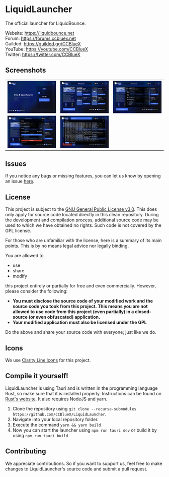 # LiquidLauncher
The official launcher for LiquidBounce.

Website: https://liquidbounce.net \
Forum: https://forums.ccbluex.net \
Guilded: https://guilded.gg/CCBlueX \
YouTube: https://youtube.com/CCBlueX \
Twitter: https://twitter.com/CCBlueX

## Screenshots
<table>
    <tr>
        <td>
            <img src="gh_assets/screenshot-1.png">
        </td>
        <td>
            <img src="gh_assets/screenshot-2.png">
        </td>
        <td>
            <img src="gh_assets/screenshot-3.png">
        </td>
    </tr>
    <tr>
        <td>
            <img src="gh_assets/screenshot-4.png">
        </td>
        <td>
            <img src="gh_assets/screenshot-5.png">
        </td>
    </tr>
</table>

## Issues
If you notice any bugs or missing features, you can let us know by opening an issue [here](https://github.com/CCBlueX/LiquidLauncher/issues).

## License
This project is subject to the [GNU General Public License v3.0](LICENSE). This does only apply for source code located directly in this clean repository. During the development and compilation process, additional source code may be used to which we have obtained no rights. Such code is not covered by the GPL license.

For those who are unfamiliar with the license, here is a summary of its main points. This is by no means legal advice nor legally binding.

You are allowed to
- use
- share
- modify

this project entirely or partially for free and even commercially. However, please consider the following:

- **You must disclose the source code of your modified work and the source code you took from this project. This means you are not allowed to use code from this project (even partially) in a closed-source (or even obfuscated) application.**
- **Your modified application must also be licensed under the GPL** 

Do the above and share your source code with everyone; just like we do.

## Icons
We use [Clarity Line Icons](https://www.svgrepo.com/collection/clarity-line-icons/) for this project.

## Compile it yourself!
LiquidLauncher is using Tauri and is written in the programming language Rust, so make sure that it is installed properly. Instructions can be found on [Rust's website](https://www.rust-lang.org/learn/get-started). It also requires NodeJS and yarn.
1. Clone the repository using `git clone --recurse-submodules https://github.com/CCBlueX/LiquidLauncher`. 
2. Navigate into your local repository folder.
3. Execute the command `yarn && yarn build`
4. Now you can start the launcher using `npm run tauri dev` or build it by using `npm run tauri build`

## Contributing

We appreciate contributions. So if you want to support us, feel free to make changes to LiquidLauncher's source code and submit a pull request.
